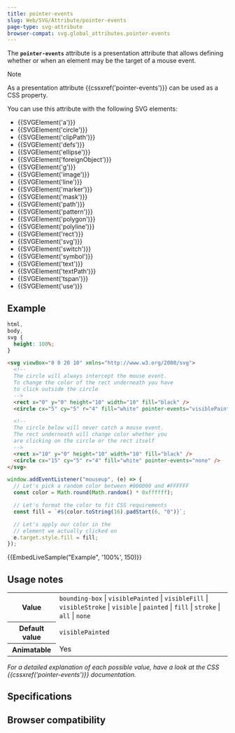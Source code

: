 ```yaml
---
title: pointer-events
slug: Web/SVG/Attribute/pointer-events
page-type: svg-attribute
browser-compat: svg.global_attributes.pointer-events
---
```




The **`pointer-events`** attribute is a presentation attribute that allows defining whether or when an element may be the target of a mouse event.

> [!NOTE]
> As a presentation attribute {{cssxref('pointer-events')}} can be used as a CSS property.

You can use this attribute with the following SVG elements:

- {{SVGElement('a')}}
- {{SVGElement('circle')}}
- {{SVGElement('clipPath')}}
- {{SVGElement('defs')}}
- {{SVGElement('ellipse')}}
- {{SVGElement('foreignObject')}}
- {{SVGElement('g')}}
- {{SVGElement('image')}}
- {{SVGElement('line')}}
- {{SVGElement('marker')}}
- {{SVGElement('mask')}}
- {{SVGElement('path')}}
- {{SVGElement('pattern')}}
- {{SVGElement('polygon')}}
- {{SVGElement('polyline')}}
- {{SVGElement('rect')}}
- {{SVGElement('svg')}}
- {{SVGElement('switch')}}
- {{SVGElement('symbol')}}
- {{SVGElement('text')}}
- {{SVGElement('textPath')}}
- {{SVGElement('tspan')}}
- {{SVGElement('use')}}

## Example

```css hidden
html,
body,
svg {
  height: 100%;
}
```

```html
<svg viewBox="0 0 20 10" xmlns="http://www.w3.org/2000/svg">
  <!--
  The circle will always intercept the mouse event.
  To change the color of the rect underneath you have
  to click outside the circle
  -->
  <rect x="0" y="0" height="10" width="10" fill="black" />
  <circle cx="5" cy="5" r="4" fill="white" pointer-events="visiblePainted" />

  <!--
  The circle below will never catch a mouse event.
  The rect underneath will change color whether you
  are clicking on the circle or the rect itself
  -->
  <rect x="10" y="0" height="10" width="10" fill="black" />
  <circle cx="15" cy="5" r="4" fill="white" pointer-events="none" />
</svg>
```

```js
window.addEventListener("mouseup", (e) => {
  // Let's pick a random color between #000000 and #FFFFFF
  const color = Math.round(Math.random() * 0xffffff);

  // Let's format the color to fit CSS requirements
  const fill = `#${color.toString(16).padStart(6, "0")}`;

  // Let's apply our color in the
  // element we actually clicked on
  e.target.style.fill = fill;
});
```

{{EmbedLiveSample("Example", '100%', 150)}}

## Usage notes

<table class="properties">
  <tbody>
    <tr>
      <th scope="row">Value</th>
      <td>
        <code>bounding-box</code> | <code>visiblePainted</code> |
        <code>visibleFill</code> | <code>visibleStroke</code> |
        <code>visible</code> | <code>painted</code> | <code>fill</code> |
        <code>stroke</code> | <code>all</code> | <code>none</code>
      </td>
    </tr>
    <tr>
      <th scope="row">Default value</th>
      <td><code>visiblePainted</code></td>
    </tr>
    <tr>
      <th scope="row">Animatable</th>
      <td>Yes</td>
    </tr>
  </tbody>
</table>

_For a detailed explanation of each possible value, have a look at the CSS {{cssxref('pointer-events')}} documentation._

## Specifications



## Browser compatibility


